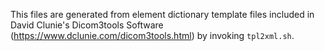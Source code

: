This files are generated from element dictionary template files included in
David Clunie's Dicom3tools Software (https://www.dclunie.com/dicom3tools.html)
by invoking `tpl2xml.sh`.
